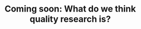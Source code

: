 ---
layout: page
title:  "Coming soon: What do we think quality research is?"
lang: en
permalink: "/quality-research/"
category: "Best practices"
trans_url: "/fr-needed/"
---
